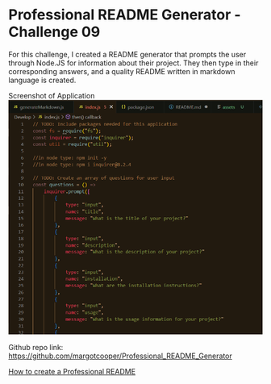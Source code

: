 # Professional README Generator - Challenge 09

For this challenge, I created a README generator that prompts the user through Node.JS for information about their project. They then type in their corresponding answers, and a quality README written in markdown language is created.

Screenshot of Application
![SS 1 of Challenge 09](/assets/challenge09ss1.png)

Github repo link: https://github.com/margotcooper/Professional_README_Generator

[How to create a Professional README](https://coding-boot-camp.github.io/full-stack/github/professional-readme-guide)
